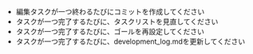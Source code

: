 - 編集タスクが一つ終わるたびにコミットを作成してください
- タスクが一つ完了するたびに、タスクリストを見直してください
- タスクが一つ完了するたびに、ゴールを再設定してください
- タスクが一つ完了するたびに、development_log.mdを更新してください


